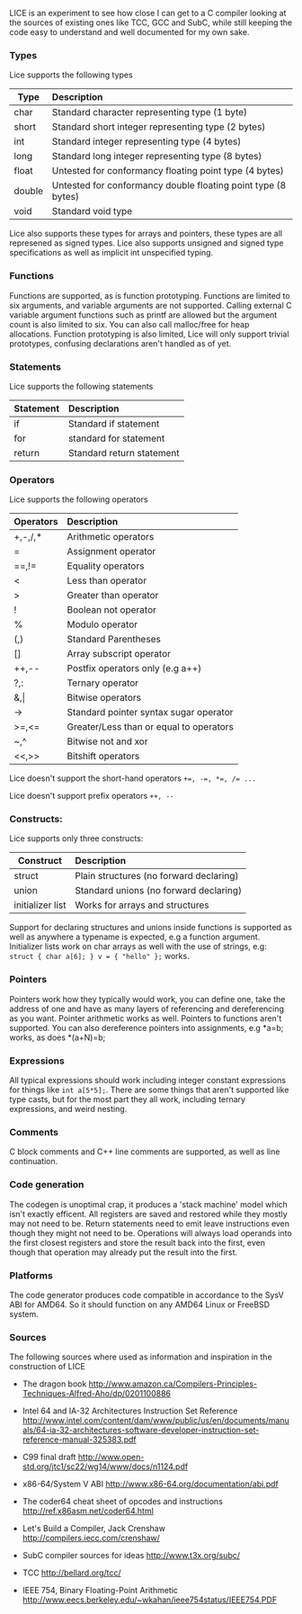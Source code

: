 LICE is an experiment to see how close I can get to a C compiler looking
at the sources of existing ones like TCC, GCC and SubC, while still
keeping the code easy to understand and well documented for my own sake.

### Types
Lice supports the following types

Type   | Description
-------|:-----------
char   | Standard character representing type (1 byte)
short  | Standard short integer representing type (2 bytes)
int    | Standard integer representing type (4 bytes)
long   | Standard long integer representing type (8 bytes)
float  | Untested for conformancy floating point type (4 bytes)
double | Untested for conformancy double floating point type (8 bytes)
void   | Standard void type

Lice also supports these types for arrays and pointers, these types
are all represened as signed types. Lice also supports unsigned
and signed type specifications as well as implicit int unspecified
typing.


### Functions
Functions are supported, as is function prototyping. Functions
are limited to six arguments, and variable arguments are not
supported. Calling external C variable argument functions such
as printf are allowed but the argument count is also limited to six.
You can also call malloc/free for heap allocations. Function prototyping
is also limited, Lice will only support trivial prototypes, confusing
declarations aren't handled as of yet.

### Statements
Lice supports the following statements


Statement | Description
----------|:-----------
if        | Standard if statement
for       | standard for statement
return    | Standard return statement

### Operators
Lice supports the following operators


Operators | Description
----------|:-------------------------------------------------------
+,-,/,*   | Arithmetic operators
=         | Assignment operator
==,!=     | Equality operators
<         | Less than operator
\>        | Greater than operator
!         | Boolean not operator
%         | Modulo operator
(,)       | Standard Parentheses
[]        | Array subscript operator
++,--     | Postfix operators only (e.g a++)
?,:       | Ternary operator
&,&#124;  | Bitwise operators
->        | Standard pointer syntax sugar operator
>=,<=     | Greater/Less than or equal to operators
~,^       | Bitwise not and xor
<<,>>     | Bitshift operators

Lice doesn't support the short-hand operators `+=, -=, *=, /= ...`

Lice doesn't support prefix operators `++, --`

### Constructs:
Lice supports only three constructs:


 Construct            | Description
----------------------|:-----------------------------------------------------------
 struct               | Plain structures (no forward declaring)
 union                | Standard unions (no forward declaring)
 initializer list     | Works for arrays and structures

Support for declaring structures and unions inside functions is supported as
well as anywhere a typename is expected, e.g a function argument. Initializer
lists work on char arrays as well with the use of strings, e.g:
`struct { char a[6]; } v = { "hello" };` works.

### Pointers
Pointers work how they typically would work, you can define one,
take the address of one and have as many layers of referencing
and dereferencing as you want. Pointer arithmetic works as well.
Pointers to functions aren't supported. You can also dereference
pointers into assignments, e.g *a=b; works, as does *(a+N)=b;

### Expressions
All typical expressions should work including integer constant expressions
for things like `int a[5*5];`. There are some things that aren't supported
like type casts, but for the most part they all work, including ternary
expressions, and weird nesting.

### Comments
C block comments and C++ line comments are supported, as well as
line continuation.

### Code generation
The codegen is unoptimal crap, it produces a 'stack machine'
model which isn't exactly efficent. All registers are saved
and restored while they mostly may not need to be. Return
statements need to emit leave instructions even though they
might not need to be. Operations will always load operands
into the first closest registers and store the result back
into the first, even though that operation may already
put the result into the first.

### Platforms
The code generator produces code compatible in accordance to
the SysV ABI for AMD64. So it should function on any AMD64
Linux or FreeBSD system.


### Sources
The following sources where used as information and inspiration
in the construction of LICE

-   The dragon book
    http://www.amazon.ca/Compilers-Principles-Techniques-Alfred-Aho/dp/0201100886

-   Intel 64 and IA-32 Architectures Instruction Set Reference
    http://www.intel.com/content/dam/www/public/us/en/documents/manuals/64-ia-32-architectures-software-developer-instruction-set-reference-manual-325383.pdf

-   C99 final draft
    http://www.open-std.org/jtc1/sc22/wg14/www/docs/n1124.pdf

-   x86-64/System V ABI
    http://www.x86-64.org/documentation/abi.pdf

-   The coder64 cheat sheet of opcodes and instructions
    http://ref.x86asm.net/coder64.html

-   Let's Build a Compiler, Jack Crenshaw
    http://compilers.iecc.com/crenshaw/

-   SubC compiler sources for ideas
    http://www.t3x.org/subc/

-   TCC
    http://bellard.org/tcc/


-   IEEE 754, Binary Floating-Point Arithmetic
    http://www.eecs.berkeley.edu/~wkahan/ieee754status/IEEE754.PDF
